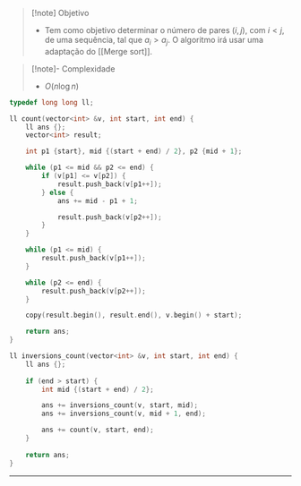 > [!note] Objetivo
> - Tem como objetivo determinar o número de pares $(i, j)$, com $i < j$, de uma sequência, tal que $a_i > a_j$. O algoritmo irá usar uma adaptação do [[Merge sort]].

> [!note]- Complexidade
> - $O(n \log n)$

```cpp
typedef long long ll;

ll count(vector<int> &v, int start, int end) {
	ll ans {};
    vector<int> result;

    int p1 {start}, mid {(start + end) / 2}, p2 {mid + 1};

    while (p1 <= mid && p2 <= end) {
        if (v[p1] <= v[p2]) {
            result.push_back(v[p1++]);
        } else {
			ans += mid - p1 + 1;

            result.push_back(v[p2++]);
        }
    }

    while (p1 <= mid) {
        result.push_back(v[p1++]);
    }

    while (p2 <= end) {
        result.push_back(v[p2++]);
    }

    copy(result.begin(), result.end(), v.begin() + start);

	return ans;
}

ll inversions_count(vector<int> &v, int start, int end) {
    ll ans {};
    
    if (end > start) {
        int mid {(start + end) / 2};

        ans += inversions_count(v, start, mid);
        ans += inversions_count(v, mid + 1, end);

        ans += count(v, start, end);
    }
    
    return ans;
}
```

---